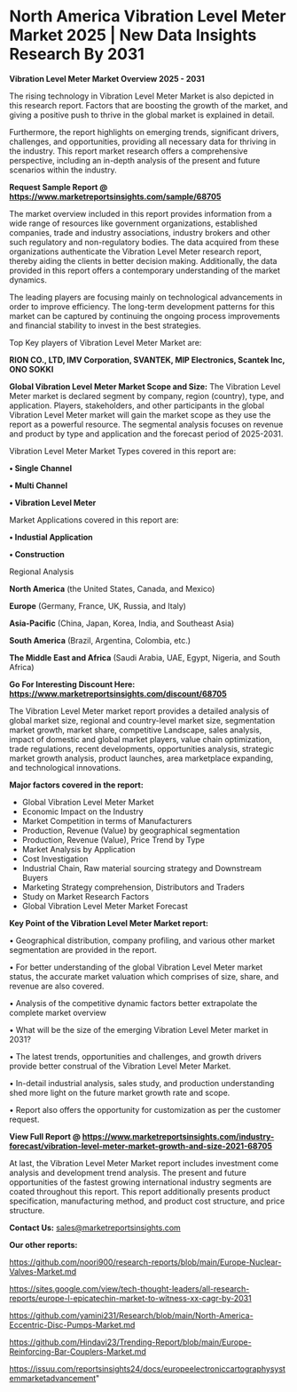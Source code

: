# North America Vibration Level Meter Market 2025 | New Data Insights Research By 2031

<Strong> Vibration Level Meter Market Overview 2025 - 2031</strong>

The rising technology in Vibration Level Meter Market is also depicted in this research report. Factors that are boosting the growth of the market, and giving a positive push to thrive in the global market is explained in detail.

Furthermore, the report highlights on emerging trends, significant drivers, challenges, and opportunities, providing all necessary data for thriving in the industry. This report market research offers a comprehensive perspective, including an in-depth analysis of the present and future scenarios within the industry.

<strong>Request Sample Report @ <a href=https://www.marketreportsinsights.com/sample/68705>https://www.marketreportsinsights.com/sample/68705</a></strong>

The market overview included in this report provides information from a wide range of resources like government organizations, established companies, trade and industry associations, industry brokers and other such regulatory and non-regulatory bodies. The data acquired from these organizations authenticate the Vibration Level Meter research report, thereby aiding the clients in better decision making. Additionally, the data provided in this report offers a contemporary understanding of the market dynamics.

The leading players are focusing mainly on technological advancements in order to improve efficiency. The long-term development patterns for this market can be captured by continuing the ongoing process improvements and financial stability to invest in the best strategies.

Top Key players of Vibration Level Meter Market are:

<strong>RION CO., LTD, IMV Corporation, SVANTEK, MIP Electronics, Scantek Inc, ONO SOKKI</strong>

<strong><b>Global Vibration Level Meter Market Scope and Size:</b></strong>
The Vibration Level Meter market is declared segment by company, region (country), type, and application. Players, stakeholders, and other participants in the global Vibration Level Meter market will gain the market scope as they use the report as a powerful resource. The segmental analysis focuses on revenue and product by type and application and the forecast period of 2025-2031.

Vibration Level Meter Market Types covered in this report are:

<strong>• Single Channel

• Multi Channel

• Vibration Level Meter</strong>

Market Applications covered in this report are:

<strong>• Industial Application

• Construction</strong> 

Regional Analysis

<strong>North America</strong> (the United States, Canada, and Mexico)

<strong>Europe</strong> (Germany, France, UK, Russia, and Italy)

<strong>Asia-Pacific</strong> (China, Japan, Korea, India, and Southeast Asia)

<strong>South America</strong> (Brazil, Argentina, Colombia, etc.)

<strong>The Middle East and Africa</strong> (Saudi Arabia, UAE, Egypt, Nigeria, and South Africa)

<strong>Go For Interesting Discount Here: <a href=https://www.marketreportsinsights.com/discount/68705>https://www.marketreportsinsights.com/discount/68705</a></strong>

The Vibration Level Meter market report provides a detailed analysis of global market size, regional and country-level market size, segmentation market growth, market share, competitive Landscape, sales analysis, impact of domestic and global market players, value chain optimization, trade regulations, recent developments, opportunities analysis, strategic market growth analysis, product launches, area marketplace expanding, and technological innovations.

<strong><b>Major factors covered in the report:</b></strong>
<ul>
  <li>Global Vibration Level Meter Market </li>
  <li>Economic Impact on the Industry</li>
  <li>Market Competition in terms of Manufacturers</li>
  <li>Production, Revenue (Value) by geographical segmentation</li>
  <li>Production, Revenue (Value), Price Trend by Type</li>
  <li>Market Analysis by Application</li>
  <li>Cost Investigation</li>
  <li>Industrial Chain, Raw material sourcing strategy and Downstream Buyers</li>
  <li>Marketing Strategy comprehension, Distributors and Traders</li>
  <li>Study on Market Research Factors</li>
  <li>Global Vibration Level Meter Market Forecast</li>
</ul>

<strong><b>Key Point of the Vibration Level Meter Market report:</b></strong>

• Geographical distribution, company profiling, and various other market segmentation are provided in the report.

• For better understanding of the global Vibration Level Meter market status, the accurate market valuation which comprises of size, share, and revenue are also covered.

• Analysis of the competitive dynamic factors better extrapolate the complete market overview

• What will be the size of the emerging Vibration Level Meter market in 2031?

• The latest trends, opportunities and challenges, and growth drivers provide better construal of the Vibration Level Meter Market.

• In-detail industrial analysis, sales study, and production understanding shed more light on the future market growth rate and scope.

• Report also offers the opportunity for customization as per the customer request.

<strong><b>View Full Report @ <a href=https://www.marketreportsinsights.com/industry-forecast/vibration-level-meter-market-growth-and-size-2021-68705>https://www.marketreportsinsights.com/industry-forecast/vibration-level-meter-market-growth-and-size-2021-68705</a></b></strong>


At last, the Vibration Level Meter Market report includes investment come analysis and development trend analysis. The present and future opportunities of the fastest growing international industry segments are coated throughout this report. This report additionally presents product specification, manufacturing method, and product cost structure, and price structure.

<strong>Contact Us:</strong>
sales@marketreportsinsights.com

<strong>Our other reports:</strong>

<a href=https://github.com/noori900/research-reports/blob/main/Europe-Nuclear-Valves-Market.md>https://github.com/noori900/research-reports/blob/main/Europe-Nuclear-Valves-Market.md</a>

<a href=https://sites.google.com/view/tech-thought-leaders/all-research-reports/europe-l-epicatechin-market-to-witness-xx-cagr-by-2031>https://sites.google.com/view/tech-thought-leaders/all-research-reports/europe-l-epicatechin-market-to-witness-xx-cagr-by-2031</a>

<a href=https://github.com/yamini231/Research/blob/main/North-America-Eccentric-Disc-Pumps-Market.md>https://github.com/yamini231/Research/blob/main/North-America-Eccentric-Disc-Pumps-Market.md</a>

<a href=https://github.com/Hindavi23/Trending-Report/blob/main/Europe-Reinforcing-Bar-Couplers-Market.md>https://github.com/Hindavi23/Trending-Report/blob/main/Europe-Reinforcing-Bar-Couplers-Market.md</a>

<a href=https://issuu.com/reportsinsights24/docs/europeelectroniccartographysystemmarketadvancement>https://issuu.com/reportsinsights24/docs/europeelectroniccartographysystemmarketadvancement</a>"

